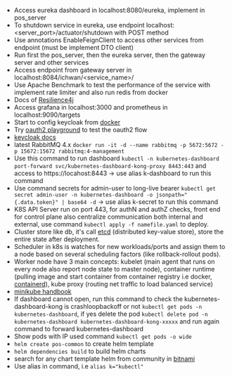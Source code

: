 * Access eureka dashboard in localhost:8080/eureka, implement in pos_server
* To shutdown service in eureka, use endpoint localhost:<server_port>/actuator/shutdown with POST method
* Use annotations EnableFeignClient to access other services from endpoint (must be implement DTO client)
* Run first the pos_server, then the eureka server, then the gateway server and other services
* Access endpoint from gateway server in localhost:8084/ichwan/<service_name>/<endpoint>
* Use Apache Benchmark to test the performance of the service with implement rate limiter and also run redis from docker
* Docs of [Resilience4j](https://resilience4j.readme.io/docs/getting-started)
* Access grafana in localhost:3000 and prometheus in localhost:9090/targets
* Start to config keycloak from [docker](https://www.keycloak.org/getting-started/getting-started-docker)
* Try [oauth2 playground](https://www.oauth.com/playground/) to test the oauth2 flow
* [keycloak docs](https://www.keycloak.org/docs-api/latest/rest-api/index.html)
* latest RabbitMQ 4.x `docker run -it -d --name rabbitmq -p 5672:5672 -p 15672:15672 rabbitmq:4-management`
* Use this command to run dashboard `kubectl -n kubernetes-dashboard port-forward svc/kubernetes-dashboard-kong-proxy 8443:443` and access to https://locahost:8443 -> use alias k-dashboard to run this command
* Use command secrets for admin-user to long-live bearer `kubectl get secret admin-user -n kubernetes-dashboard -o jsonpath="{.data.token}" | base64 -d` -> use alias k-secret to run this command
* K8S API Server run on port 443, for authN and authZ checks, front end for control plane also centralize communication both internal and external, use command `kubectl apply -f namefile.yaml` to deploy.
* Cluster store like db, it's call [etcd](https://etcd.io) (distributed key-value store), store the entire state after deployment. 
* Scheduler in k8s is watches for new workloads/ports and assign them to a node based on several scheduling factors (like rollback-rollout pods).
* Worker node have 3 main concepts: kubelet (main agent that runs on every node also report node state to master node), container runtime (pulling image and start container from container registry i.e docker, [containerd](https://containerd.io)), kube proxy (routing net traffic to load balanced service)
* [minikube handbook](https://minikube.sigs.k8s.io/docs/handbook/)
* If dashboard cannot open, run this command to check the kubernetes-dashboard-kong is crashloopbackoff or not `kubectl get pods -n kubernetes-dashboard`, if yes delete the pod `kubectl delete pod -n kubernetes-dashboard kubernetes-dashboard-kong-xxxxx` and run again command to forward kubernetes-dashboard
* Show pods with IP used command `kubectl get pods -o wide`
* `helm create pos-common` to create helm template
* `helm dependencies build` to build helm charts
* search for any chart template helm from community in [bitnami](https://github.com/bitnami/charts)
* Use alias in command, i.e `alias k="kubectl"`